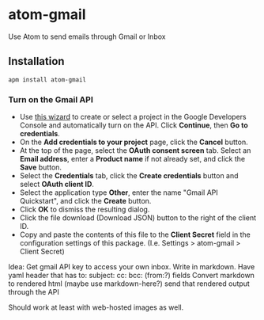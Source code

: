 # atom-gmail
Use Atom to send emails through Gmail or Inbox



## Installation

```
apm install atom-gmail
```

### Turn on the Gmail API
- Use [this wizard](https://console.developers.google.com/start/api?id=gmail) to create or select a project in the Google Developers Console and automatically turn on the API. Click **Continue**, then **Go to credentials**.
- On the **Add credentials to your project** page, click the **Cancel** button.
- At the top of the page, select the **OAuth consent screen** tab. Select an **Email address**, enter a **Product name** if not already set, and click the **Save** button.
- Select the **Credentials** tab, click the **Create credentials** button and select **OAuth client ID**.
- Select the application type **Other**, enter the name "Gmail API Quickstart", and click the **Create** button.
- Click **OK** to dismiss the resulting dialog.
- Click the file download (Download JSON) button to the right of the client ID.
- Copy and paste the contents of this file to the **Client Secret** field in the configuration settings of this package. (I.e. Settings > atom-gmail > Client Secret)


Idea:
Get gmail API key to access your own inbox.
Write in markdown.
Have yaml header that has to: subject: cc: bcc: (from:?) fields
Convert markdown to rendered html (maybe use markdown-here?)
send that rendered output through the API

Should work at least with web-hosted images as well.
